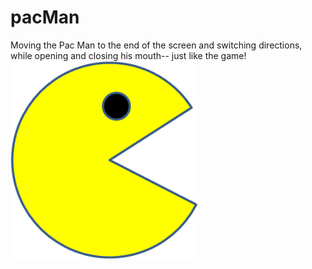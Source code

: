 # pacMan
Moving the Pac Man to the end of the screen and switching directions, while opening and closing his mouth-- just like the game!
<img src= "PacMan1.png" width='300'/>
